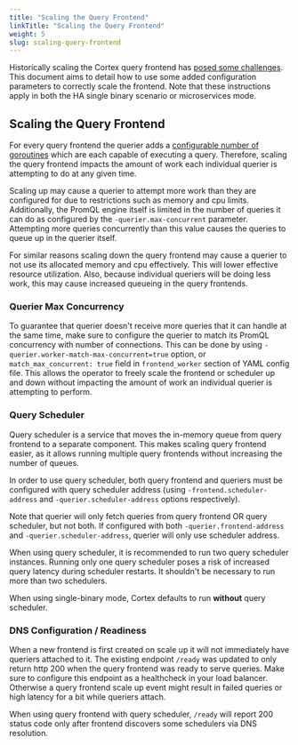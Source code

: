 ```yaml
---
title: "Scaling the Query Frontend"
linkTitle: "Scaling the Query Frontend"
weight: 5
slug: scaling-query-frontend
---
```


Historically scaling the Cortex query frontend has [posed some challenges](../proposals/scalable-query-frontend.md).
This document aims to detail how to use some added configuration parameters to correctly scale the frontend.
Note that these instructions apply in both the HA single binary scenario or microservices mode.

## Scaling the Query Frontend

For every query frontend the querier adds a [configurable number of goroutines](https://github.com/cortexproject/cortex/blob/1797adfed2979f6096c3305b0dc9162c1ec0c046/pkg/querier/worker/worker.go#L212)
which are each capable of executing a query.
Therefore, scaling the query frontend impacts the amount of work each individual querier is attempting to do at any given time.

Scaling up may cause a querier to attempt more work than they are configured for due to restrictions such as memory and cpu limits.
Additionally, the PromQL engine itself is limited in the number of queries it can do as configured by the `-querier.max-concurrent` parameter.
Attempting more queries concurrently than this value causes the queries to queue up in the querier itself.

For similar reasons scaling down the query frontend may cause a querier to not use its allocated memory and cpu effectively.
This will lower effective resource utilization.
Also, because individual queriers will be doing less work, this may cause increased queueing in the query frontends.

### Querier Max Concurrency

To guarantee that querier doesn't receive more queries that it can handle at the same time, make sure to configure the querier to match its PromQL concurrency with number of connections.
This can be done by using `-querier.worker-match-max-concurrent=true` option, or `match_max_concurrent: true` field in `frontend_worker` section of YAML config file.
This allows the operator to freely scale the frontend or scheduler up and down without impacting the amount of work an individual querier is attempting to perform.

### Query Scheduler

Query scheduler is a service that moves the in-memory queue from query frontend to a separate component.
This makes scaling query frontend easier, as it allows running multiple query frontends without increasing the number of queues.

In order to use query scheduler, both query frontend and queriers must be configured with query scheduler address
(using `-frontend.scheduler-address` and `-querier.scheduler-address` options respectively).

Note that querier will only fetch queries from query frontend OR query scheduler, but not both.
If configured with both `-querier.frontend-address` and `-querier.scheduler-address`, querier will only use scheduler address.

When using query scheduler, it is recommended to run two query scheduler instances.
Running only one query scheduler poses a risk of increased query latency during scheduler restarts.
It shouldn't be necessary to run more than two schedulers.

When using single-binary mode, Cortex defaults to run **without** query scheduler.

### DNS Configuration / Readiness

When a new frontend is first created on scale up it will not immediately have queriers attached to it.
The existing endpoint `/ready` was updated to only return http 200 when the query frontend was ready to serve queries.
Make sure to configure this endpoint as a healthcheck in your load balancer.
Otherwise a query frontend scale up event might result in failed queries or high latency for a bit while queriers attach.

When using query frontend with query scheduler, `/ready` will report 200 status code only after frontend discovers some schedulers via DNS resolution.
